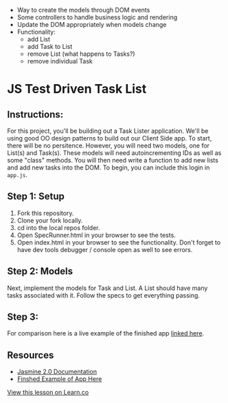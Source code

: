 
* Way to create the models through DOM events
* Some controllers to handle business logic and rendering
* Update the DOM appropriately when models change
* Functionality:
  * add List
  * add Task to List
  * remove List (what happens to Tasks?)
  * remove individual Task


# JS Test Driven Task List

## Instructions:

For this project, you'll be building out a Task Lister application. We'll be using good OO design patterns to build out our Client Side app. To start, there will be no persitence.  However, you will need two models, one for List(s) and Task(s).  These models will need autoincrementing IDs as well as some "class" methods.  You will then need write a function to add new lists and add new tasks into the DOM. To begin, you can include this login in `app.js`.  

## Step 1: Setup

1. Fork this repository.
2. Clone your fork locally.
3. cd into the local repos folder.
4. Open SpecRunner.html in your browser to see the tests.
5. Open index.html in your browser to see the functionality. Don't forget to have dev tools debugger / console open as well to see errors.

## Step 2: Models

Next, implement the models for Task and List. A List should have many tasks associated with it. Follow the specs to get everything passing.

## Step 3:

For comparison here is a live example of the finished app [linked here](http://learn-co-curriculum.github.io/fe-js-oo-task-list/).

## Resources

 * [Jasmine 2.0 Documentation](http://jasmine.github.io/2.0/introduction.html)
 * [Finshed Example of App Here](http://learn-co-curriculum.github.io/fe-js-oo-task-list/)

<a href='https://learn.co/lessons/fe-js-oo-task-list' data-visibility='hidden'>View this lesson on Learn.co</a>
